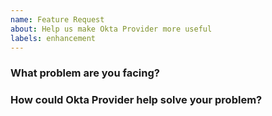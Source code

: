 ```yaml
---
name: Feature Request
about: Help us make Okta Provider more useful
labels: enhancement
---
```

<!--
Thank you for helping to improve Okta Provider!

Please be sure to search for open issues before raising a new one. We use issues
for bug reports and feature requests. Please find us at https://slack.crossplane.io
for questions, support, and discussion.
-->

### What problem are you facing?
<!--
Please tell us a little about your use case - it's okay if it's hypothetical!
Leading with this context helps frame the feature request so we can ensure we
implement it sensibly.
--->

### How could Okta Provider help solve your problem?
<!--
Let us know how you think Okta Provider could help with your use case.
-->
